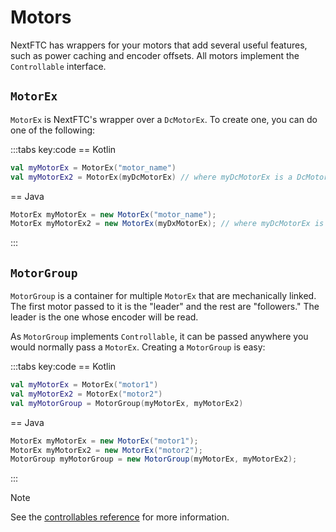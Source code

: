 # Motors

NextFTC has wrappers for your motors that add several useful features, such as power caching and encoder offsets. All motors implement the `Controllable` interface.

## `MotorEx`

`MotorEx` is NextFTC's wrapper over a `DcMotorEx`. To create one, you can do one of the following:

:::tabs key:code
== Kotlin

```kotlin
val myMotorEx = MotorEx("motor_name")
val myMotorEx2 = MotorEx(myDcMotorEx) // where myDcMotorEx is a DcMotorEx
```

== Java

```java
MotorEx myMotorEx = new MotorEx("motor_name");
MotorEx myMotorEx2 = new MotorEx(myDxMotorEx); // where myDcMotorEx is a DcMotorEx
```

:::

## `MotorGroup`
`MotorGroup` is a container for multiple `MotorEx` that are mechanically linked. The first motor passed to it is the "leader" and the rest are "followers." The leader is the one whose encoder will be read.

As `MotorGroup` implements `Controllable`, it can be passed anywhere you would normally pass a `MotorEx`. Creating a `MotorGroup` is easy:

:::tabs key:code
== Kotlin

```kotlin
val myMotorEx = MotorEx("motor1")
val myMotorEx2 = MotorEx("motor2")
val myMotorGroup = MotorGroup(myMotorEx, myMotorEx2)
```

== Java

```java
MotorEx myMotorEx = new MotorEx("motor1");
MotorEx myMotorEx2 = new MotorEx("motor2");
MotorGroup myMotorGroup = new MotorGroup(myMotorEx, myMotorEx2);
```

:::

> [!NOTE]
> See the [controllables reference](https://docs.rowanmcalpin.com/reference/ftc/com.rowanmcalpin.nextftc.ftc.hardware.controllables/) for more information.
